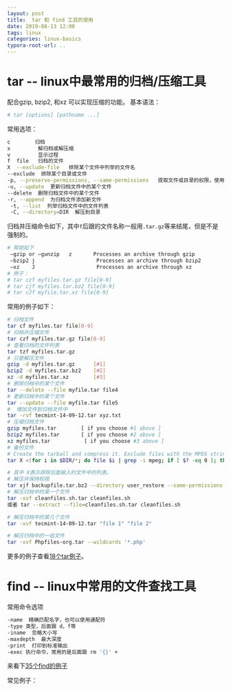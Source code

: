 ```yaml
---
layout: post
title:  tar 和 find 工具的使用
date: 2019-08-13 12:00
tags: linux
categories: linux-basics
typora-root-url: ..
---
```




# tar  -- linux中最常用的归档/压缩工具

配合gzip, bzip2, 和xz 可以实现压缩的功能。
基本语法：

```bash
# tar [options] [pathname ...]
```

常用选项：

```bash
c        归档
x         解归档或解压缩
v         显示过程
f  file   归档的文件
X  --exclude-file   排除某个文件中列举的文件名
--exclude  排除某个目录或文件
-p, --preserve-permissions, --same-permissions   提取文件或目录的权限，使用root用户默认保持
-u, --update  更新归档文件中的某个文件
--delete  删除归档文件中的某个文件
-r, --append  为归档文件添加新文件
 -t, --list  列举归档文件中的文件列表
 -C, --directory=DIR  解压到目录

```

归档并压缩命令如下，其中`f`后跟的文件名称一般用`.tar.gz`等来结尾，但是不是强制的。

```bash
# 帮助如下
 –gzip or –gunzip	z    	Processes an archive through gzip
 –bzip2	j	                 Processes an archive through bzip2
 –xz	J	                 Processes an archive through xz
# 例子：
# tar czf myfiles.tar.gz file[0-9]
# tar cjf myfiles.tar.bz2 file[0-9]
# tar cJf myfile.tar.xz file[0-9]
```

常用的例子如下：

```bash
# 归档文件
tar cf myfiles.tar file[0-9]
# 归档并压缩文件
tar czf myfiles.tar.gz file[0-9]
# 查看归档的文件列表
tar tzf myfiles.tar.gz
# 只是解压文件
gzip -d myfiles.tar.gz	    [#1] 
bzip2 -d myfiles.tar.bz2	[#2] 
xz -d myfiles.tar.xz 		[#3] 
# 删除归档中的某个文件
tar --delete --file myfile.tar file4
# 更新归档中的某个文件
tar --update --file myfile.tar file5
#  增加文件到归档文件中
tar -rvf tecmint-14-09-12.tar xyz.txt
# 压缩归档文件
gzip myfiles.tar		[ if you choose #1 above ]
bzip2 myfiles.tar		[ if you choose #2 above ]
xz myfiles.tar           [ if you choose #3 above ]
# 备份文件
# Create the tarball and compress it. Exclude files with the MPEG string in its file type.
tar X <(for i in $DIR/*; do file $i | grep -i mpeg; if [ $? -eq 0 ]; then echo $i; fi;done) -cjf backupfile.tar.bz2 $DIR/*

# 其中 X表示排除后面输入的文件中的列表。
# 解压并保持权限
tar xjf backupfile.tar.bz2 --directory user_restore --same-permissions
# 解压归档中的某一个文件
tar -xvf cleanfiles.sh.tar cleanfiles.sh
或者 tar --extract --file=cleanfiles.sh.tar cleanfiles.sh

# 解压归档中的某几个文件
tar -xvf tecmint-14-09-12.tar "file 1" "file 2" 

# 解压归档中的一组文件
tar -xvf Phpfiles-org.tar --wildcards '*.php'

```

更多的例子查看[18个tar例子](https://www.tecmint.com/18-tar-command-examples-in-linux/)。


# find  -- linux中常用的文件查找工具

常用命令选项

```bash
-name  精确匹配名字，也可以使用通配符
-type 类型，后面跟 d，f等
-iname  忽略大小写
-maxdepth  最大深度
-print  打印到标准输出
-exec 执行命令，常用的是后面跟 rm '{}' +
```

来看下[35个find的例子](https://www.tecmint.com/35-practical-examples-of-linux-find-command/)

常见例子：

```bash

```

